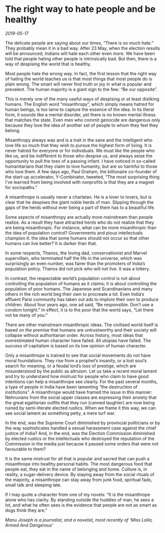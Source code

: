 # The right way to hate people and be healthy

*2019-05-17*

The delicate people are saying about our times, “There is so much hate.”
They probably mean it in a bad way. After 23 May, when the election
results will be announced, Indians will hate each other even more. We
have been told that people hating other people is intrinsically bad. But
then, there is a way of despising the world that is healthy.

Most people hate the wrong way. In fact, the first lesson that the right
way of hating the world teaches us is that most things that most people
do is plain wrong. The smart will never find truth or joy in what is
popular and prevalent. The human majority is a giant sign to the few:
“Be our opposite”.

This is merely one of the many useful ways of despising or at least
disliking humans. The English word “misanthropy”, which simply means
hatred for human beings, is too lame to capture the essence of the idea.
In its literal form, it sounds like a mental disorder, yet there is no
known mental illness that matches the state. Even men who commit
genocide are dangerous only because they love the idea of another set of
people to whom they feel they belong.

Misanthropy always was and is a trait in the sane and the intelligent
who love life so much that they wish to pursue the highest form of
living. It is never hatred for everyone or for individuals. We must like
the people who like us, and be indifferent to those who despise us, and
always seize the opportunity to pull the toes of a passing infant. I
have noticed in so-called humanitarians that they claim to love
humanity, but are so harmful to those who love them. A few days ago,
Paul Graham, the billionaire co-founder of the start-up accelerator,
Y-Combinator, tweeted, “The most surprising thing I've learned from
being involved with nonprofits is that they are a magnet for
sociopaths.”

A misanthrope is usually never a charlatan. He is a lover to lovers, but
is clear that he despises the giant noble herds of man. Slipping through
the gaps of the herds without ever being a part of them has to a
beautiful life.

Some aspects of misanthropy are actually more mainstream than people
realize. As a result they have attracted herds who do not realize that
they are being misanthropic. For instance, what can be more misanthropic
than the idea of population control? Governments and pious intellectuals
champion it: the idea that some humans should not occur so that other
humans can live better? It is darker than that.

In some respects, Thanos, the loving dad, conservationist and Marvel
supervillain, who terminated half the life in the universe, which was
surprisingly an even number, was fairer than the promoters of India’s
population policy. Thanos did not pick who will not live. It was a
lottery.

In contrast, the respectable world’s population control is not about
controlling the population of humans as it claims; it is about
controlling the population of poor humans. The Japanese and
Scandinavians and many others in the rich world beg their own to
procreate a lot. Even India’s affluent Parsi community has taken out ads
to implore their own to produce children. About four years ago, one ad
said, “Be responsible. Don’t use a condom tonight.” In effect, it is to
the poor that the world says, “Let there not be many of you.”

There are other mainstream misanthropic ideas. The civilised world
itself is based on the premise that humans are untrustworthy and their
society will collapse without authoritarian order. Across history, most
ideas that overestimated human character have failed. All utopias have
failed. The success of capitalism is based on its low opinion of human
character.

Only a misanthrope is trained to see that social movements do not have
moral foundations. They rise from a prophet’s insanity, or a lost soul’s
search for meaning, or a feudal lord’s loss of prestige, which are
misunderstood by the public as altruism. Let us take a recent moral
lament and try to understand how mistrust for people who claim to have
good intentions can help a misanthrope see clearly. For the past several
months, a type of people in India have been lamenting “the destruction
of institutions”. A misanthrope would have framed the issue in this
manner: Nehruvians from the social upper classes are expressing their
anxiety that the great egalitarian outfits that they run (canned
laughter) are now being ruined by semi-literate elected rustics. When we
frame it this way, we can see social lament as something petty, a mere
turf war.

In the end, was the Supreme Court diminished by provincial politicians
or by the way sophisticates handled a sexual harassment case against the
chief justice of India? And, in the end, was the Election Commission
diminished by elected rustics or the intellectuals who destroyed the
reputation of the Commission in the media just because it passed some
orders that were not favourable to them?

It is the same mistrust for all that is popular and sacred that can push
a misanthrope into healthy personal habits. The most dangerous food that
people eat, they eat in the name of belonging and home. Culture is, in
reality, a sugar-delivery device. By staying away from the social
rituals of the majority, a misanthrope can stay away from junk food,
spiritual fads, small talk and sleeping late.

If I may quote a character from one of my novels: “It is the misanthrope
alone who has clarity. By standing outside the huddles of man, he sees a
lot, and what he often sees is the evidence that people are not as smart
as dogs think they are.”

*Manu Joseph is a journalist, and a novelist, most recently of ‘Miss
Laila, Armed And Dangerous’*
